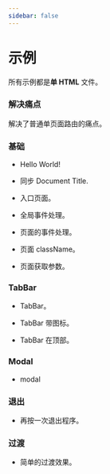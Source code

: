 ```yaml
---
sidebar: false
---
```

# 示例

<!-- ## Simple Single HTML -->
所有示例都是**单 HTML** 文件。

### 解决痛点
解决了普通单页面路由的痛点。
<source-preview name="quick-example" />

### 基础

- Hello World!
  <source-preview name="two-pages" />

- 同步 Document Title.
  <source-preview name="synchronize-document-title" />

- 入口页面。
  <source-preview name="entry-page" />

- 全局事件处理。
  <source-preview name="global-event-handing" />

- 页面的事件处理。
  <source-preview name="page-event-handing" />

- 页面 className。
  <source-preview name="class-name" />

- 页面获取参数。
  <source-preview name="page-get-query" />



### TabBar
- TabBar。
  <source-preview name="tabbar" />

- TabBar 带图标。
  <source-preview name="tabbar-with-icon" />

- TabBar 在顶部。
  <source-preview name="tabbar-position-top" />

### Modal
- modal
<source-preview name="modal" />

### 退出
- 再按一次退出程序。
<source-preview name="press-back-again-to-exit" />

### 过渡
- 简单的过渡效果。
  <source-preview name="transition-simple" />